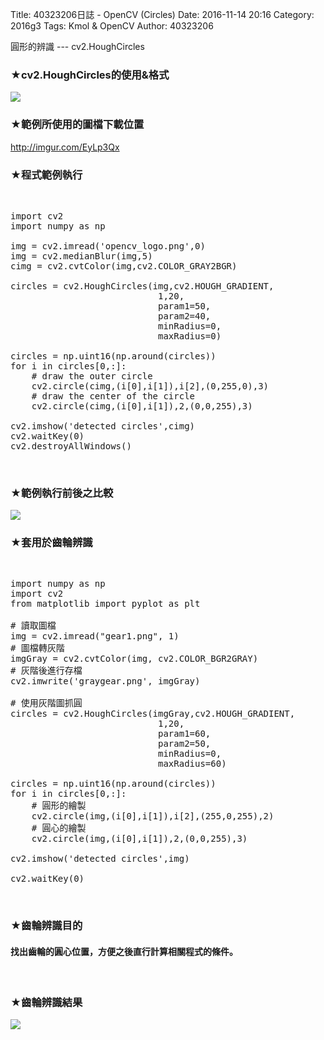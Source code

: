 Title: 40323206日誌 - OpenCV (Circles)
Date: 2016-11-14 20:16
Category: 2016g3
Tags: Kmol & OpenCV 
Author: 40323206
 
圓形的辨識 --- cv2.HoughCircles

<!-- PELICAN_END_SUMMARY -->


<h3>★cv2.HoughCircles的使用&格式</h3>
<img src="http://i.imgur.com/sSe92Wx.jpg">
</br>

<h3>★範例所使用的圖檔下載位置</h3>
<a href="http://imgur.com/EyLp3Qx">http://imgur.com/EyLp3Qx</a>
</br>

<h3>★程式範例執行</h3>
</br>

<pre class="brush: bash">
import cv2
import numpy as np

img = cv2.imread('opencv_logo.png',0)
img = cv2.medianBlur(img,5)
cimg = cv2.cvtColor(img,cv2.COLOR_GRAY2BGR)

circles = cv2.HoughCircles(img,cv2.HOUGH_GRADIENT,
                            1,20,
                            param1=50,
                            param2=40, 
                            minRadius=0,
                            maxRadius=0)

circles = np.uint16(np.around(circles))
for i in circles[0,:]:
    # draw the outer circle
    cv2.circle(cimg,(i[0],i[1]),i[2],(0,255,0),3)
    # draw the center of the circle
    cv2.circle(cimg,(i[0],i[1]),2,(0,0,255),3)

cv2.imshow('detected circles',cimg)
cv2.waitKey(0)
cv2.destroyAllWindows()
</pre>

</br>

<h3>★範例執行前後之比較</h3>
<img src="http://i.imgur.com/fSWa1OC.jpg">
</br>

<h3>★套用於齒輪辨識</h3>
</br>

<pre class="brush: bash">
import numpy as np
import cv2
from matplotlib import pyplot as plt

# 讀取圖檔
img = cv2.imread("gear1.png", 1)
# 圖檔轉灰階
imgGray = cv2.cvtColor(img, cv2.COLOR_BGR2GRAY)
# 灰階後進行存檔
cv2.imwrite('graygear.png', imgGray)

# 使用灰階圖抓圓
circles = cv2.HoughCircles(imgGray,cv2.HOUGH_GRADIENT,
                            1,20,
                            param1=60,
                            param2=50,
                            minRadius=0,
                            maxRadius=60)

circles = np.uint16(np.around(circles))
for i in circles[0,:]:
    # 圓形的繪製
    cv2.circle(img,(i[0],i[1]),i[2],(255,0,255),2)
    # 圓心的繪製
    cv2.circle(img,(i[0],i[1]),2,(0,0,255),3)

cv2.imshow('detected circles',img)

cv2.waitKey(0)
</pre>

</br>

<h3>★齒輪辨識目的</h3>
<h4>找出齒輪的圓心位置，方便之後直行計算相關程式的條件。</h4>
</br>

<h3>★齒輪辨識結果</h3>
<img src="http://i.imgur.com/1gvQ3vH.jpg">
</br>



